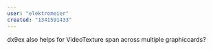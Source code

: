 ```yaml
---
user: "elektromeier"
created: "1341591433"
---
```


dx9ex also helps for VideoTexture span across multiple graphiccards?
